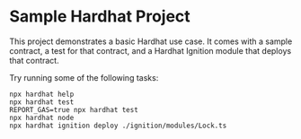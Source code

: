 <!-- maintenance-commit-marker 2025-10-13T08:10:17.674Z -->
<!-- auto-commit-simulator-marker 2025-10-13T08:07:09.117Z -->
# Sample Hardhat Project

This project demonstrates a basic Hardhat use case. It comes with a sample contract, a test for that contract, and a Hardhat Ignition module that deploys that contract.

Try running some of the following tasks:

```shell
npx hardhat help
npx hardhat test
REPORT_GAS=true npx hardhat test
npx hardhat node
npx hardhat ignition deploy ./ignition/modules/Lock.ts
```

